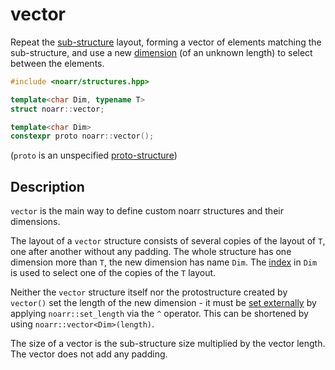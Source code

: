 # vector

Repeat the [sub-structure](../Glossary.md#sub-structure) layout, forming a vector of elements matching the sub-structure,
and use a new [dimension](../Glossary.md#dimension) (of an unknown length) to select between the elements.

```hpp
#include <noarr/structures.hpp>

template<char Dim, typename T>
struct noarr::vector;

template<char Dim>
constexpr proto noarr::vector();
```

(`proto` is an unspecified [proto-structure](../Glossary.md#proto-structure))


## Description

`vector` is the main way to define custom noarr structures and their dimensions.

The layout of a `vector` structure consists of several copies of the layout of `T`, one after another without any padding.
The whole structure has one dimension more than `T`, the new dimension has name `Dim`.
The [index](../Glossary.md#index) in `Dim` is used to select one of the copies of the `T` layout.

Neither the `vector` structure itself nor the protostructure created by `vector()` set the length of the new dimension - it must be [set externally](../BasicUsage.md#lengths) by applying `noarr::set_length` via the `^` operator. This can be shortened by using `noarr::vector<Dim>(length)`.

The size of a vector is the sub-structure size multiplied by the vector length. The vector does not add any padding.

